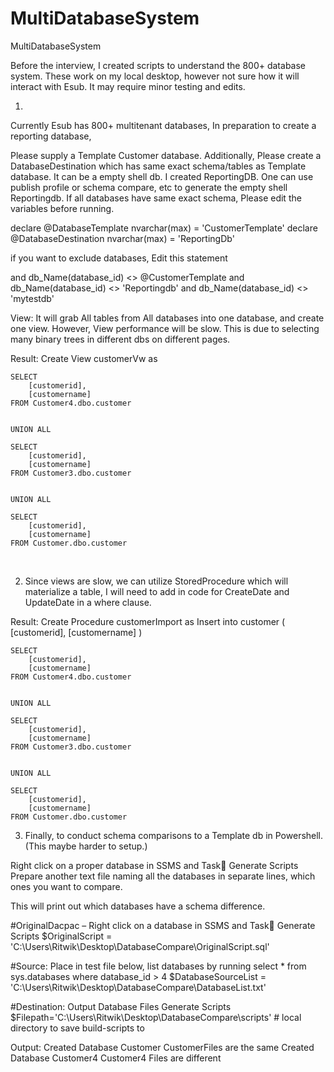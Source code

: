 # MultiDatabaseSystem
MultiDatabaseSystem


Before the interview, I created scripts to understand the 800+  database system. These work on my local desktop, however not sure how it will interact with Esub. It may require minor testing and edits.

1) 

Currently Esub has 800+ multitenant databases,
In preparation to create a reporting database,

Please supply a Template Customer database.
Additionally, Please create a DatabaseDestination which has same exact schema/tables as Template database. It can be a empty shell db.
I created ReportingDB. One can use publish profile or schema compare, etc to generate the empty shell Reportingdb.
If all databases have same exact schema, Please edit the variables before running.

declare @DatabaseTemplate nvarchar(max) = 'CustomerTemplate'
declare @DatabaseDestination nvarchar(max) = 'ReportingDb'

if you want to exclude databases, Edit this statement

and db_Name(database_id) <> @CustomerTemplate and db_Name(database_id) <> 'Reportingdb' and db_Name(database_id) <> 'mytestdb'

View:
It will grab All tables from All databases into one database, and create one view. 
However, View performance will be slow. This is due to selecting many binary trees in different dbs on different pages.

Result:
Create View customerVw as 
		

	SELECT 
		[customerid], 
		[customername] 
	FROM Customer4.dbo.customer

			
	UNION ALL 

	SELECT 
		[customerid], 
		[customername] 
	FROM Customer3.dbo.customer

			
	UNION ALL 

	SELECT 
		[customerid], 
		[customername] 
	FROM Customer.dbo.customer
 

2) Since views are slow, we can utilize StoredProcedure which will materialize a table, I will need to add in code for CreateDate and UpdateDate in a where clause.

Result: 
Create Procedure customerImport as
	Insert into customer
	( 
		[customerid], 
		[customername]
	) 
	

	SELECT 
		[customerid], 
		[customername] 
	FROM Customer4.dbo.customer

			
	UNION ALL 

	SELECT 
		[customerid], 
		[customername] 
	FROM Customer3.dbo.customer

			
	UNION ALL 

	SELECT 
		[customerid], 
		[customername] 
	FROM Customer.dbo.customer


3) Finally, to conduct schema comparisons to a Template db in Powershell. (This maybe harder to setup.)

Right click on a proper database in SSMS and Task Generate Scripts
Prepare another text file naming all the databases in separate lines, which ones you want to compare.

This will print out which databases have a schema difference.


#OriginalDacpac – Right click on a database in SSMS and Task Generate Scripts
$OriginalScript = 'C:\Users\Ritwik\Desktop\DatabaseCompare\OriginalScript.sql'

#Source: Place in test file below, list databases by running select * from sys.databases where database_id > 4
$DatabaseSourceList = 'C:\Users\Ritwik\Desktop\DatabaseCompare\DatabaseList.txt'

#Destination: Output Database Files Generate Scripts
$Filepath='C:\Users\Ritwik\Desktop\DatabaseCompare\scripts' # local directory to save build-scripts to 




Output:
Created Database Customer
CustomerFiles are the same
Created Database Customer4
Customer4 Files are different  

